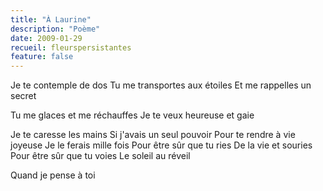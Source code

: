```yaml
---
title: "À Laurine"
description: "Poème"
date: 2009-01-29
recueil: fleurspersistantes
feature: false
---
```


Je te contemple de dos
Tu me transportes aux étoiles
Et me rappelles un secret

Tu me glaces et me réchauffes
Je te veux heureuse et gaie

Je te caresse les mains
Si j'avais un seul pouvoir
Pour te rendre à vie joyeuse
Je le ferais mille fois
Pour être sûr que tu ries
De la vie et souries
Pour être sûr que tu voies
Le soleil au réveil

Quand je pense à toi
